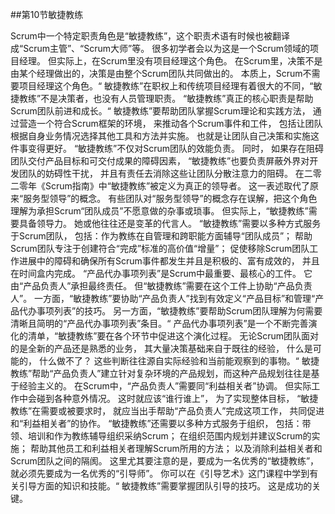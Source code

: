 ##第10节敏捷教练

Scrum中一个特定职责角色是“敏捷教练”，这个职责术语有时候也被翻译成“Scrum主管”、“Scrum大师”等。
很多初学者会以为这是一个Scrum领域的项目经理。
但实际上，在Scrum里没有项目经理这个角色。
在Scrum里，决策不是由某个经理做出的，决策是由整个Scrum团队共同做出的。
本质上，Scrum不需要项目经理这个角色。“
敏捷教练”在职权上和传统项目经理有着很大的不同，“敏捷教练”不是决策者，也没有人员管理职责。
“敏捷教练”真正的核心职责是帮助Scrum团队前进和成长。“
敏捷教练”要帮助团队掌握Scrum理论和实践方法，
通过营造一个符合Scrum框架的环境，
来推动各个Scrum事件和工件，
包括让团队根据自身业务情况选择其他工具和方法并实施。
也就是让团队自己决策和实施这件事变得更好。
“敏捷教练”不仅对Scrum团队的效能负责。
同时，
如果存在阻碍团队交付产品目标和可交付成果的障碍因素，
“敏捷教练”也要负责屏蔽外界对开发团队的妨碍性干扰，
并且有责任去消除这些让团队分散注意力的阻碍。
在二零二零年《Scrum指南》中“敏捷教练”被定义为真正的领导者。
这一表述取代了原来“服务型领导”的概念。
有些团队对“服务型领导”的概念存在误解，把这个角色理解为承担Scrum“团队成员”不愿意做的杂事或琐事。
但实际上，“敏捷教练”需要具备领导力。
她或他往往还是变革的代言人。
“敏捷教练”需要以多种方式服务于Scrum团队，
包括：作为教练在自管理和跨职能方面辅导“团队成员”；
帮助Scrum团队专注于创建符合“完成”标准的高价值“增量”；
促使移除Scrum团队工作进展中的障碍和确保所有Scrum事件都发生并且是积极的、富有成效的，
并且在时间盒内完成。
“产品代办事项列表”是Scrum中最重要、最核心的工件。
它由“产品负责人”承担最终责任。
但“敏捷教练”需要在这个工件上协助“产品负责人”。
一方面，“敏捷教练”要协助“产品负责人”找到有效定义“产品目标”和管理“产品代办事项列表”的技巧。
另一方面，“敏捷教练”要帮助Scrum团队理解为何需要清晰且简明的“产品代办事项列表”条目。“
产品代办事项列表”是一个不断完善演化的清单，“敏捷教练”要在各个环节中促进这个演化过程。
无论Scrum团队面对的是全新的产品还是熟悉的业务，
其大量决策基础来自于既往的经验，
什么是可能的，
什么做不了？
这些判断往往源自实际经验和当前能观察到的事物。“
敏捷教练”帮助“产品负责人”建立针对复杂环境的产品规划，而这种产品规划往往是基于经验主义的。
在Scrum中，“产品负责人”需要同“利益相关者”协调。
但实际工作中会碰到各种意外情况。
这时就应该“谁行谁上”，
为了实现整体目标，
“敏捷教练”在需要或被要求时，
就应当出手帮助“产品负责人”完成这项工作，
共同促进和“利益相关者”的协作。
“敏捷教练”还需要以多种方式服务于组织，
包括：带领、培训和作为教练辅导组织采纳Scrum；
在组织范围内规划并建议Scrum的实施；
帮助其他员工和利益相关者理解Scrum所用的方法；
以及消除利益相关者和Scrum团队之间的隔阂。
这里尤其要注意的是，要成为一名优秀的“敏捷教练”，就必须先要成为一名优秀的“引导师”。
你可以在《引导艺术》这门课程中学到有关引导方面的知识和技能。“
敏捷教练”需要掌握团队引导的技巧。
这是成功的关键。
